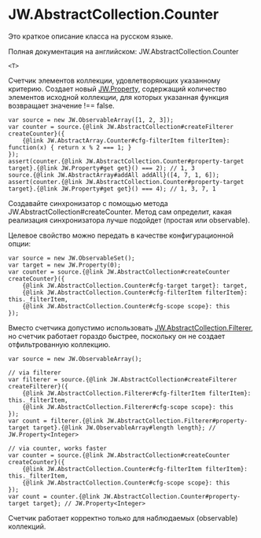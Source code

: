 # JW.AbstractCollection.Counter

Это краткое описание класса на русском языке.

Полная документация на английском: JW.AbstractCollection.Counter

`<T>`

Счетчик элементов коллекции, удовлетворяющих указанному критерию.
Создает новый [JW.Property](#!/guide/rujwproperty)<Integer>, содержащий количество
элементов исходной коллекции, для которых указанная функция возвращает значение !== false.

    var source = new JW.ObservableArray([1, 2, 3]);
    var counter = source.{@link JW.AbstractCollection#createFilterer createCounter}({
        {@link JW.AbstractArray.Counter#cfg-filterItem filterItem}: function(x) { return x % 2 === 1; }
    });
    assert(counter.{@link JW.AbstractCollection.Counter#property-target target}.{@link JW.Property#get get}() === 2); // 1, 3
    source.{@link JW.AbstractArray#addAll addAll}([4, 7, 1, 6]);
    assert(counter.{@link JW.AbstractCollection.Counter#property-target target}.{@link JW.Property#get get}() === 4); // 1, 3, 7, 1

Создавайте синхронизатор с помощью метода JW.AbstractCollection#createCounter.
Метод сам определит, какая реализация синхронизатора лучше подойдет (простая или observable).

Целевое свойство можно передать в качестве конфигурационной опции:

    var source = new JW.ObservableSet();
    var target = new JW.Property(0);
    var counter = source.{@link JW.AbstractCollection#createCounter createCounter}({
        {@link JW.AbstractCollection.Counter#cfg-target target}: target,
        {@link JW.AbstractCollection.Counter#cfg-filterItem filterItem}: this._filterItem,
        {@link JW.AbstractCollection.Counter#cfg-scope scope}: this
    });

Вместо счетчика допустимо использовать [JW.AbstractCollection.Filterer](#!/guide/rujwabstractcollectionfilterer),
но счетчик работает гораздо быстрее, поскольку он не создает отфильтрованную коллекцию.

    var source = new JW.ObservableArray();

    // via filterer
    var filterer = source.{@link JW.AbstractCollection#createFilterer createFilterer}({
        {@link JW.AbstractCollection.Filterer#cfg-filterItem filterItem}: this._filterItem,
        {@link JW.AbstractCollection.Filterer#cfg-scope scope}: this
    });
    var count = filterer.{@link JW.AbstractCollection.Filterer#property-target target}.{@link JW.ObservableArray#length length}; // JW.Property<Integer>

    // via counter, works faster
    var counter = source.{@link JW.AbstractCollection#createCounter createCounter}({
        {@link JW.AbstractCollection.Counter#cfg-filterItem filterItem}: this._filterItem,
        {@link JW.AbstractCollection.Counter#cfg-scope scope}: this
    });
    var count = counter.{@link JW.AbstractCollection.Counter#property-target target}; // JW.Property<Integer>

Счетчик работает корректно только для наблюдаемых (observable) коллекций.
